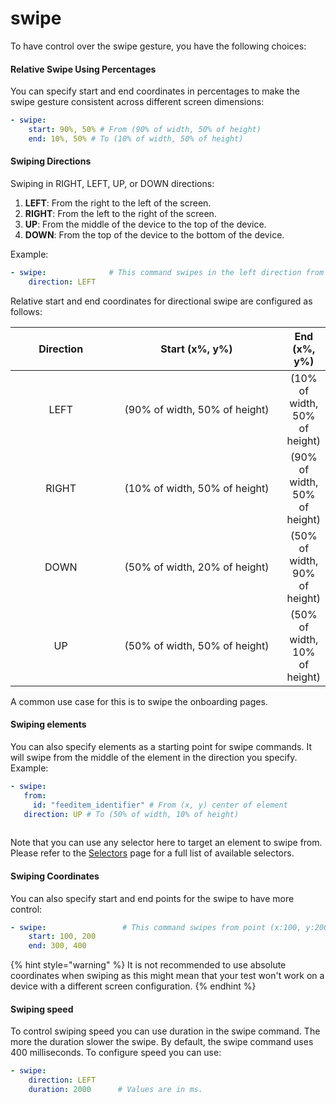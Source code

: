 # swipe

To have control over the swipe gesture, you have the following choices:

#### **Relative Swipe Using Percentages**

You can specify start and end coordinates in percentages to make the swipe gesture consistent across different screen dimensions:

```yaml
- swipe:  
    start: 90%, 50% # From (90% of width, 50% of height)
    end: 10%, 50% # To (10% of width, 50% of height)
```

#### **Swiping Directions**&#x20;

Swiping in RIGHT, LEFT, UP, or DOWN directions:

1. **LEFT**: From the right to the left of the screen.
2. **RIGHT**: From the left to the right of the screen.
3. **UP**: From the middle of the device to the top of the device.
4. **DOWN**: From the top of the device to the bottom of the device.

Example:

```yaml
- swipe:              # This command swipes in the left direction from the middle of the device. 
    direction: LEFT
```

Relative start and end coordinates for directional swipe are configured as follows:

<table><thead><tr><th width="156" align="center">Direction</th><th width="286.3333333333333" align="center">Start (x%, y%)</th><th align="center">End (x%, y%)</th></tr></thead><tbody><tr><td align="center">LEFT</td><td align="center">(90% of width, 50% of height)</td><td align="center">(10% of width, 50% of height)</td></tr><tr><td align="center">RIGHT</td><td align="center">(10% of width, 50% of height)</td><td align="center">(90% of width, 50% of height)</td></tr><tr><td align="center">DOWN </td><td align="center">(50% of width, 20% of height)</td><td align="center">(50% of width, 90% of height)</td></tr><tr><td align="center">UP</td><td align="center">(50% of width, 50% of height)</td><td align="center">(50% of width, 10% of height)</td></tr></tbody></table>

A common use case for this is to swipe the onboarding pages.

#### **Swiping elements**

You can also specify elements as a starting point for swipe commands. It will swipe from the middle of the element in the direction you specify. Example:

```yaml
- swipe:
   from: 
     id: "feeditem_identifier" # From (x, y) center of element
   direction: UP # To (50% of width, 10% of height)
    
```

Note that you can use any selector here to target an element to swipe from. Please refer to the [Selectors](../selectors.md) page for a full list of available selectors.

#### **Swiping Coordinates**

You can also specify start and end points for the swipe to have more control:

```yaml
- swipe:                 # This command swipes from point (x:100, y:200) to point (x: 300, y:400). Units are in pixels
    start: 100, 200
    end: 300, 400
```

{% hint style="warning" %}
It is not recommended to use absolute coordinates when swiping as this might mean that your test won't work on a device with a different screen configuration.
{% endhint %}

#### Swiping speed

To control swiping speed you can use duration in the swipe command. The more the duration slower the swipe. By default, the swipe command uses 400 milliseconds. To configure speed you can use:

```yaml
- swipe:
    direction: LEFT
    duration: 2000      # Values are in ms.
```


